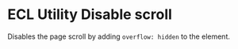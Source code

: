 # ECL Utility Disable scroll

Disables the page scroll by adding `overflow: hidden` to the element.
